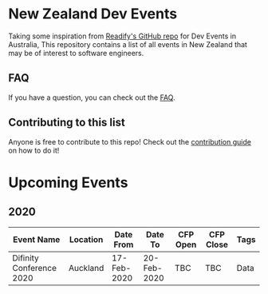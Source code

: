 # New Zealand Dev Events

Taking some inspiration from [Readify's GitHub repo](https://github.com/Readify/DevEvents) for Dev Events in Australia, This repository contains a list of all events in New Zealand that may be of interest to software engineers.

## FAQ

If you have a question, you can check out the [FAQ]().

## Contributing to this list

Anyone is free to contribute to this repo! Check out the [contribution guide]() on how to do it!

# Upcoming Events

## 2020

| Event Name | Location | Date From | Date To | CFP Open | CFP Close | Tags |
| ---------- | -------- | --------- | ------- | -------- | --------- | ---- |
| Difinity Conference 2020 | Auckland | 17-Feb-2020 | 20-Feb-2020 | TBC | TBC | Data |   

